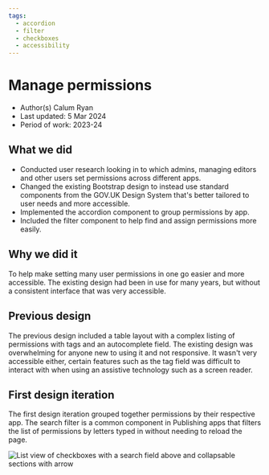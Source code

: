 ```yaml
---
tags:
  - accordion
  - filter
  - checkboxes
  - accessibility
---
```


# Manage permissions
- Author(s) Calum Ryan
- Last updated: 5 Mar 2024
- Period of work: 2023-24
 
## What we did
- Conducted user research looking in to which admins, managing editors and other users set permissions across different apps.
- Changed the existing Bootstrap design to instead use standard components from the GOV.UK Design System that's better tailored to user needs and more accessible.
- Implemented the accordion component to group permissions by app.
- Included the filter component to help find and assign permissions more easily.

## Why we did it
To help make setting many user permissions in one go easier and more accessible. The existing design had been in use for many years, but without a consistent interface that was very accessible.

## Previous design
The previous design included a table layout with a complex listing of permissions with tags and an autocomplete field. The existing design was overwhelming for anyone new to using it and not responsive. It wasn't very accessible either, certain features such as the tag field was difficult to interact with when using an assistive technology such as a screen reader.

## First design iteration
The first design iteration grouped together permissions by their respective app. The search filter is a common component in Publishing apps that filters the list of permissions by letters typed in without needing to reload the page.

![List view of checkboxes with a search field above and collapsable sections with arrow](https://github.com/dxw/gds-publishing/assets/2226904/4eba83f3-80c7-476d-a4f7-7e17309fd440)

